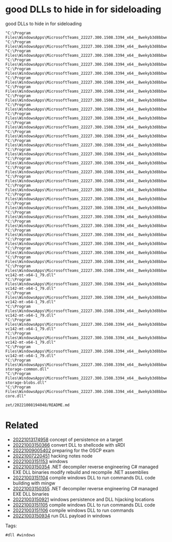 # good DLLs to hide in for sideloading

good DLLs to hide in for sideloading

```
"C:\Program Files\WindowsApps\MicrosoftTeams_22227.300.1508.3394_x64__8wekyb3d8bbwe\zlib1.dll"
"C:\Program Files\WindowsApps\MicrosoftTeams_22227.300.1508.3394_x64__8wekyb3d8bbwe\WebView2Loader.dll"
"C:\Program Files\WindowsApps\MicrosoftTeams_22227.300.1508.3394_x64__8wekyb3d8bbwe\vcruntime140_app.dll"
"C:\Program Files\WindowsApps\MicrosoftTeams_22227.300.1508.3394_x64__8wekyb3d8bbwe\vcruntime140_1_app.dll"
"C:\Program Files\WindowsApps\MicrosoftTeams_22227.300.1508.3394_x64__8wekyb3d8bbwe\vcruntime140_1.dll"
"C:\Program Files\WindowsApps\MicrosoftTeams_22227.300.1508.3394_x64__8wekyb3d8bbwe\vcruntime140.dll"
"C:\Program Files\WindowsApps\MicrosoftTeams_22227.300.1508.3394_x64__8wekyb3d8bbwe\vcomp140_app.dll"
"C:\Program Files\WindowsApps\MicrosoftTeams_22227.300.1508.3394_x64__8wekyb3d8bbwe\vccorlib140_app.dll"
"C:\Program Files\WindowsApps\MicrosoftTeams_22227.300.1508.3394_x64__8wekyb3d8bbwe\vcamp140_app.dll"
"C:\Program Files\WindowsApps\MicrosoftTeams_22227.300.1508.3394_x64__8wekyb3d8bbwe\ssScreenVVS2.dll"
"C:\Program Files\WindowsApps\MicrosoftTeams_22227.300.1508.3394_x64__8wekyb3d8bbwe\sqlite3.dll"
"C:\Program Files\WindowsApps\MicrosoftTeams_22227.300.1508.3394_x64__8wekyb3d8bbwe\SlimCoreWebview2.dll"
"C:\Program Files\WindowsApps\MicrosoftTeams_22227.300.1508.3394_x64__8wekyb3d8bbwe\skypert.dll"
"C:\Program Files\WindowsApps\MicrosoftTeams_22227.300.1508.3394_x64__8wekyb3d8bbwe\RTMPLTFM.dll"
"C:\Program Files\WindowsApps\MicrosoftTeams_22227.300.1508.3394_x64__8wekyb3d8bbwe\RtmPal.dll"
"C:\Program Files\WindowsApps\MicrosoftTeams_22227.300.1508.3394_x64__8wekyb3d8bbwe\RtmMediaManager.dll"
"C:\Program Files\WindowsApps\MicrosoftTeams_22227.300.1508.3394_x64__8wekyb3d8bbwe\RtmControl.dll"
"C:\Program Files\WindowsApps\MicrosoftTeams_22227.300.1508.3394_x64__8wekyb3d8bbwe\RtmCodecs.dll"
"C:\Program Files\WindowsApps\MicrosoftTeams_22227.300.1508.3394_x64__8wekyb3d8bbwe\msvcp140_codecvt_ids.dll"
"C:\Program Files\WindowsApps\MicrosoftTeams_22227.300.1508.3394_x64__8wekyb3d8bbwe\msvcp140_app.dll"
"C:\Program Files\WindowsApps\MicrosoftTeams_22227.300.1508.3394_x64__8wekyb3d8bbwe\msvcp140_2_app.dll"
"C:\Program Files\WindowsApps\MicrosoftTeams_22227.300.1508.3394_x64__8wekyb3d8bbwe\msvcp140_1_app.dll"
"C:\Program Files\WindowsApps\MicrosoftTeams_22227.300.1508.3394_x64__8wekyb3d8bbwe\msvcp140.dll"
"C:\Program Files\WindowsApps\MicrosoftTeams_22227.300.1508.3394_x64__8wekyb3d8bbwe\Microsoft.Graphics.Canvas.dll"
"C:\Program Files\WindowsApps\MicrosoftTeams_22227.300.1508.3394_x64__8wekyb3d8bbwe\libcurl.dll"
"C:\Program Files\WindowsApps\MicrosoftTeams_22227.300.1508.3394_x64__8wekyb3d8bbwe\concrt140_app.dll"
"C:\Program Files\WindowsApps\MicrosoftTeams_22227.300.1508.3394_x64__8wekyb3d8bbwe\boost_thread-vc142-mt-x64-1_79.dll"
"C:\Program Files\WindowsApps\MicrosoftTeams_22227.300.1508.3394_x64__8wekyb3d8bbwe\boost_system-vc142-mt-x64-1_79.dll"
"C:\Program Files\WindowsApps\MicrosoftTeams_22227.300.1508.3394_x64__8wekyb3d8bbwe\boost_regex-vc142-mt-x64-1_79.dll"
"C:\Program Files\WindowsApps\MicrosoftTeams_22227.300.1508.3394_x64__8wekyb3d8bbwe\boost_log_setup-vc142-mt-x64-1_79.dll"
"C:\Program Files\WindowsApps\MicrosoftTeams_22227.300.1508.3394_x64__8wekyb3d8bbwe\boost_log-vc142-mt-x64-1_79.dll"
"C:\Program Files\WindowsApps\MicrosoftTeams_22227.300.1508.3394_x64__8wekyb3d8bbwe\boost_filesystem-vc142-mt-x64-1_79.dll"
"C:\Program Files\WindowsApps\MicrosoftTeams_22227.300.1508.3394_x64__8wekyb3d8bbwe\boost_atomic-vc142-mt-x64-1_79.dll"
"C:\Program Files\WindowsApps\MicrosoftTeams_22227.300.1508.3394_x64__8wekyb3d8bbwe\azure-storage-common.dll"
"C:\Program Files\WindowsApps\MicrosoftTeams_22227.300.1508.3394_x64__8wekyb3d8bbwe\azure-storage-blobs.dll"
"C:\Program Files\WindowsApps\MicrosoftTeams_22227.300.1508.3394_x64__8wekyb3d8bbwe\azure-core.dll"
```

` zet/20221008194048/README.md `

# Related

- [20221013174958](/zet/20221013174958/README.md) concept of persistence on a target
- [20221003150366](/zet/20221003150366/README.md) convert DLL to shellcode with sRDI
- [20221009005402](/zet/20221009005402/README.md) preparing for the OSCP exam
- [20221007220451](/zet/20221007220451/README.md) hacking notes node
- [20221003151153](/zet/20221003151153/README.md) windows
- [20221003150354](/zet/20221003150354/README.md) .NET decompiler reverse engineering C# managed EXE DLL binaries modify rebuild and recompile .NET assemblies
- [20221003151104](/zet/20221003151104/README.md) compile windows DLL to run commands DLL code building with mingw
- [20221003150355](/zet/20221003150355/README.md) .NET decompiler reverse engineering C# managed EXE DLL binaries
- [20221003150921](/zet/20221003150921/README.md) windows persistence and DLL hijacking locations
- [20221003151105](/zet/20221003151105/README.md) compile windows DLL to run commands DLL code
- [20221003151106](/zet/20221003151106/README.md) compile windows DLL to run commands
- [20221003150934](/zet/20221003150934/README.md) run DLL payload in windows

Tags:

    #dll #windows
